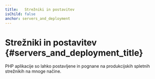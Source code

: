 ```yaml
---
title:   Strežniki in postavitev
isChild: false
anchor: servers_and_deployment
---
```


# Strežniki in postavitev {#servers_and_deployment_title}

PHP aplikacije so lahko postavljene in pognane na produkcijskih spletnih strežnikih na mnoge načine.
